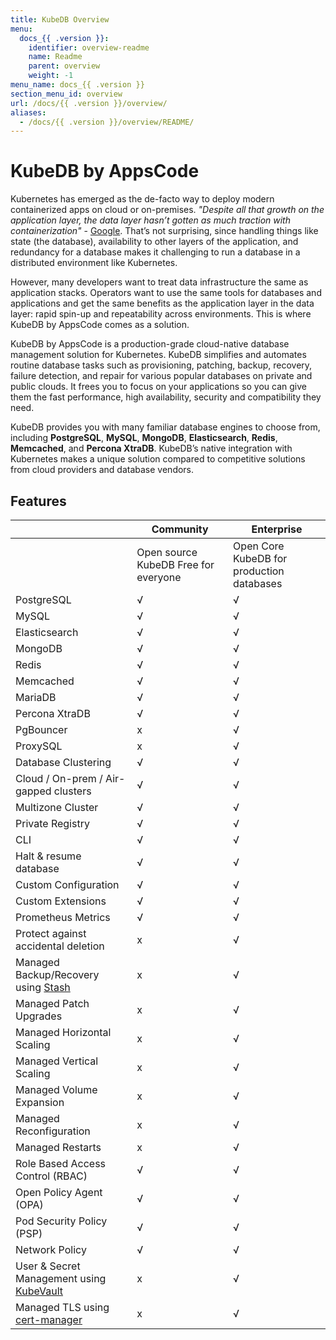 ```yaml
---
title: KubeDB Overview
menu:
  docs_{{ .version }}:
    identifier: overview-readme
    name: Readme
    parent: overview
    weight: -1
menu_name: docs_{{ .version }}
section_menu_id: overview
url: /docs/{{ .version }}/overview/
aliases:
  - /docs/{{ .version }}/overview/README/
---
```


# KubeDB by AppsCode

Kubernetes has emerged as the de-facto way to deploy modern containerized apps on cloud or on-premises. _"Despite all that growth on the application layer, the data layer hasn’t gotten as much traction with containerization"_ - [Google](https://cloud.google.com/blog/products/databases/to-run-or-not-to-run-a-database-on-kubernetes-what-to-consider). That’s not surprising, since handling things like state (the database), availability to other layers of the application, and redundancy for a database makes it challenging to run a database in a distributed environment like Kubernetes.

However, many developers want to treat data infrastructure the same as application stacks. Operators want to use the same tools for databases and applications and get the same benefits as the application layer in the data layer: rapid spin-up and repeatability across environments. This is where KubeDB by AppsCode comes as a solution.

KubeDB by AppsCode is a production-grade cloud-native database management solution for Kubernetes. KubeDB simplifies and automates routine database tasks such as provisioning, patching, backup, recovery, failure detection, and repair for various popular databases on private and public clouds. It frees you to focus on your applications so you can give them the fast performance, high availability, security and compatibility they need.

KubeDB provides you with many familiar database engines to choose from, including **PostgreSQL**, **MySQL**, **MongoDB**, **Elasticsearch**, **Redis**, **Memcached**, and **Percona XtraDB**. KubeDB’s native integration with Kubernetes makes a unique solution compared to competitive solutions from cloud providers and database vendors.

## Features

|                                                                   | Community                            | Enterprise                                |
| ----------------------------------------------------------------- | ------------------------------------ | ----------------------------------------- |
|                                                                   | Open source KubeDB Free for everyone | Open Core KubeDB for production databases |
| PostgreSQL                                                        | √                                    | √                                         |
| MySQL                                                             | √                                    | √                                         |
| Elasticsearch                                                     | √                                    | √                                         |
| MongoDB                                                           | √                                    | √                                         |
| Redis                                                             | √                                    | √                                         |
| Memcached                                                         | √                                    | √                                         |
| MariaDB                                                           | √                                    | √                                         |
| Percona XtraDB                                                    | √                                    | √                                         |
| PgBouncer                                                         | x                                    | √                                         |
| ProxySQL                                                          | x                                    | √                                         |
| Database Clustering                                               | √                                    | √                                         |
| Cloud / On-prem / Air-gapped clusters                             | √                                    | √                                         |
| Multizone Cluster                                                 | √                                    | √                                         |
| Private Registry                                                  | √                                    | √                                         |
| CLI                                                               | √                                    | √                                         |
| Halt & resume database                                            | √                                    | √                                         |
| Custom Configuration                                              | √                                    | √                                         |
| Custom Extensions                                                 | √                                    | √                                         |
| Prometheus Metrics                                                | √                                    | √                                         |
| Protect against accidental deletion                               | x                                    | √                                         |
| Managed Backup/Recovery using [Stash](https://stash.run)          | x                                    | √                                         |
| Managed Patch Upgrades                                            | x                                    | √                                         |
| Managed Horizontal Scaling                                        | x                                    | √                                         |
| Managed Vertical Scaling                                          | x                                    | √                                         |
| Managed Volume Expansion                                          | x                                    | √                                         |
| Managed Reconfiguration                                           | x                                    | √                                         |
| Managed Restarts                                                  | x                                    | √                                         |
| Role Based Access Control (RBAC)                                  | √                                    | √                                         |
| Open Policy Agent (OPA)                                           | √                                    | √                                         |
| Pod Security Policy (PSP)                                         | √                                    | √                                         |
| Network Policy                                                    | √                                    | √                                         |
| User & Secret Management using [KubeVault](https://kubevault.com) | x                                    | √                                         |
| Managed TLS using [cert-manager](https://cert-manager.io)         | x                                    | √                                         |
